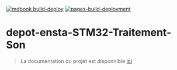 [![mdbook build-deploy](https://github.com/tanguy-rdt/depot-ensta-STM32-Traitement-Son/actions/workflows/gh-pages.yml/badge.svg)](https://github.com/tanguy-rdt/depot-ensta-STM32-Traitement-Son/actions/workflows/gh-pages.yml)
[![pages-build-deployment](https://github.com/tanguy-rdt/depot-ensta-STM32-Traitement-Son/actions/workflows/pages/pages-build-deployment/badge.svg)](https://github.com/tanguy-rdt/depot-ensta-STM32-Traitement-Son/actions/workflows/pages/pages-build-deployment)

# depot-ensta-STM32-Traitement-Son

> La documentation du projet est disponnible [ici](https://tanguy-rdt.github.io/depot-ensta-STM32-Traitement-Son/)
